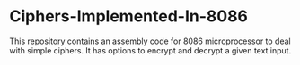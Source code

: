 # Ciphers-Implemented-In-8086

This repository contains an assembly code for 8086 microprocessor to deal with simple ciphers. It has options to encrypt and decrypt a given text input.
